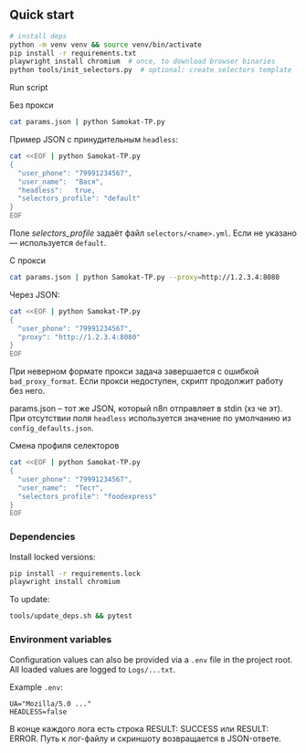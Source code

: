 ## Quick start

```bash
# install deps
python -m venv venv && source venv/bin/activate
pip install -r requirements.txt
playwright install chromium  # once, to download browser binaries
python tools/init_selectors.py  # optional: create selectors template
```

Run script

Без прокси

```bash
cat params.json | python Samokat-TP.py
```

Пример JSON с принудительным `headless`:

```bash
cat <<EOF | python Samokat-TP.py
{
  "user_phone": "79991234567",
  "user_name":  "Вася",
  "headless":   true,
  "selectors_profile": "default"
}
EOF
```

Поле *selectors_profile* задаёт файл `selectors/<name>.yml`.
Если не указано — используется `default`.

С прокси

```bash
cat params.json | python Samokat-TP.py --proxy=http://1.2.3.4:8080
```

Через JSON:

```bash
cat <<EOF | python Samokat-TP.py
{
  "user_phone": "79991234567",
  "proxy": "http://1.2.3.4:8080"
}
EOF
```

При неверном формате прокси задача завершается с ошибкой `bad_proxy_format`.
Если прокси недоступен, скрипт продолжит работу без него.

params.json – тот же JSON, который n8n отправляет в stdin (хз че эт). При отсутствии поля
`headless` используется значение по умолчанию из `config_defaults.json`.

Смена профиля селекторов

```bash
cat <<EOF | python Samokat-TP.py
{
  "user_phone": "79991234567",
  "user_name":  "Тест",
  "selectors_profile": "foodexpress"
}
EOF
```

### Dependencies

Install locked versions:

```bash
pip install -r requirements.lock
playwright install chromium
```

To update:

```bash
tools/update_deps.sh && pytest
```

### Environment variables

Configuration values can also be provided via a `.env` file in the project
root. All loaded values are logged to `Logs/...txt`.

Example `.env`:

```
UA="Mozilla/5.0 ..."
HEADLESS=false
```

В конце каждого лога есть строка RESULT: SUCCESS или RESULT: ERROR.
Путь к лог-файлу и скриншоту возвращается в JSON-ответе.
